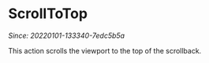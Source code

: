 # ScrollToTop

*Since: 20220101-133340-7edc5b5a*

This action scrolls the viewport to the top of the scrollback.

